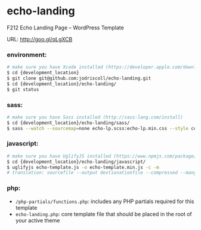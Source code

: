 # echo-landing
F212 Echo Landing Page – WordPress Template

URL: http://goo.gl/qLgXCB


### environment:
```bash
# make sure you have Xcode installed (https://developer.apple.com/download)
$ cd {development_location}
$ git clone git@github.com:jodriscoll/echo-landing.git
$ cd {development_location}/echo-landing/
$ git status
```


### sass:
```bash
# make sure you have Sass installed (http://sass-lang.com/install)
$ cd {development_location}/echo-landing/sass/
$ sass --watch --sourcemap=none echo-lp.scss:echo-lp.min.css --style compressed
```


### javascript:
```bash
# make sure you have UglifyJS installed (https://www.npmjs.com/package/uglify-js)
$ cd {development_location}/echo-landing/javascript/
$ uglifyjs echo-template.js -o echo-template.min.js -c -m
# translation: sourcefile --output destionationfile --compressed --mangled (https://github.com/mishoo/UglifyJS2)
```


### php:
- ````/php-partials/functions.php````: includes any PHP partials required for this template
- ````echo-landing.php````: core template file that should be placed in the root of your active theme
